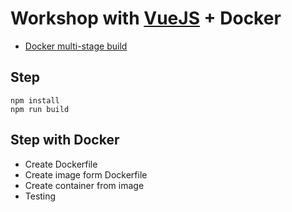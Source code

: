 # Workshop with [VueJS](https://vuejs.org/) + Docker
* [Docker multi-stage build](https://docs.docker.com/build/building/multi-stage/)

## Step
```
npm install
npm run build
```

## Step with Docker
* Create Dockerfile
* Create image form Dockerfile
* Create container from image
* Testing

```
```


